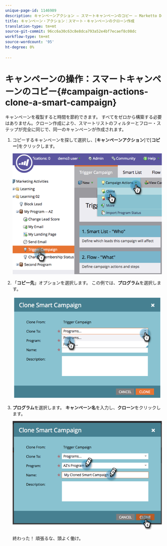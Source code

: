 ```yaml
---
unique-page-id: 1146989
description: キャンペーンアクション — スマートキャンペーンのコピー — Marketto Docs — 製品ドキュメント
title: キャンペーン・アクション：スマート・キャンペーンのクローン作成
translation-type: tm+mt
source-git-commit: 96cc6a30c63c8e8dca793a52e4bf7ecaef8c08dc
workflow-type: tm+mt
source-wordcount: '95'
ht-degree: 0%

---
```



# キャンペーンの操作：スマートキャンペーンのコピー{#campaign-actions-clone-a-smart-campaign}

キャンペーンを複製すると時間を節約できます。 すべてをゼロから構築する必要はありません。クローン作成により、スマートリストのフィルターとフロー・ステップが完全に同じで、同一のキャンペーンが作成されます。

1. コピーするキャンペーンを探して選択し、[**キャンペーンアクション**]で[**コピー**]をクリックします。

   ![](assets/image2014-9-22-13-3a56-3a34.png)

1. 「**コピー先**」オプションを選択します。 この例では、**プログラム**&#x200B;を選択します。

   ![](assets/image2014-9-22-13-3a56-3a56.png)

1. **プログラム**&#x200B;を選択します。 **キャンペーン名**&#x200B;を入力し、**クローン**&#x200B;をクリックします。

   ![](assets/image2014-9-22-13-3a57-3a9.png)

   終わった！ 頑張るな、頭よく働け。

